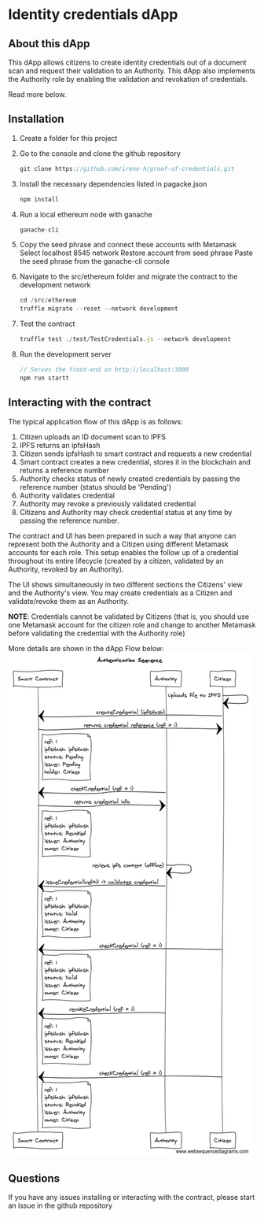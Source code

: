 # Identity credentials dApp

## About this dApp 

This dApp allows citizens to create identity credentials out of a document scan and request their validation to an Authority. This dApp also implements the Authority role by enabling the validation and revokation of credentials. 

Read more below.


## Installation

1. Create a folder for this project

2. Go to the console and clone the github repository
    ```javascript
    git clone https://github.com/irene-h/proof-of-credentials.git
    ```

3. Install the necessary dependencies listed in pagacke.json
    ```javascript
    npm install
    ```
4. Run a local ethereum node with ganache
    ```javascript
    ganache-cli
    ```
5. Copy the seed phrase and connect these accounts with Metamask
    Select localhost 8545 network
    Restore account from seed phrase
    Paste the seed phrase from the ganache-cli console

4. Navigate to the src/ethereum folder and migrate the contract to the development network
    ```javascript
    cd /src/ethereum
    truffle migrate --reset --network development
    ```

5. Test the contract
    ```javascript
    truffle test ./test/TestCredentials.js --network development
    ```

6. Run the development server 
    ```javascript
    // Serves the front-end on http://localhost:3000
    npm run startt
    ```

## Interacting with the contract

The typical application flow of this dApp is as follows:

1. Citizen uploads an ID document scan to IPFS
2. IPFS returns an ipfsHash
3. Citizen sends ipfsHash to smart contract and requests a new credential
4. Smart contract creates a new credential, stores it in the blockchain and returns a reference number
5. Authority checks status of newly created credentials by passing the reference number (status should be 'Pending') 
6. Authority validates credential
7. Authority may revoke a previously validated credential
8. Citizens and Authority may check credential status at any time by passing the reference number.

The contract and UI has been prepared in such a way that anyone can represent both the Authority and a Citizen using different Metamask accounts for each role. This setup enables the follow up of a credential throughout its entire lifecycle (created by a citizen, validated by an Authority, revoked by an Authority). 

The UI shows simultaneously in two different sections the Citizens' view and the Authority's view. You may create credentials as a Citizen and validate/revoke them as an Authority.

**NOTE**: Credentials cannot be validated by Citizens (that is, you should use one Metamask account for the citizen role and change to another Metamask before validating the credential with the Authority role)

More details are shown in the dApp Flow below: 
![alt text](https://github.com/irene-h/proof-of-credentials/blob/master/Credentials.png "Identity credentials flow")

## Questions
If you have any issues installing or interacting with the contract, please start an issue in the github repository